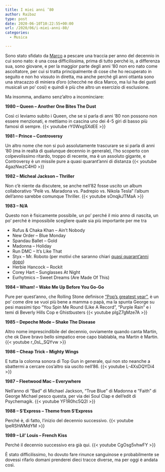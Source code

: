 ```yaml
---
title: I miei anni ’80
author: Raibaz
type: post
date: 2020-06-10T10:22:55+00:00
url: /2020/06/i-miei-anni-80/
categories:
  - Musica

---
```

Sono stato sfidato da [Marco][1] a pescare una traccia per anno del decennio in cui sono nato: è una cosa difficilissima, prima di tutto perché io, a differenza sua, sono giovane, e per la maggior parte degli anni &#8217;80 non ero nato come ascoltatore, per cui si tratta principalmente di cose che ho recuperato in seguito e non ho vissuto in diretta, ma anche perché gli anni ottanta sono una stracazzo di miniera d&#8217;oro (checché ne dica Marco, ma lui ha dei gusti musicali un po&#8217; così) e quindi è più che altro un esercizio di esclusione.

Ma insomma, andiamo senz&#8217;altro a incominciare:

**1980 &#8211; Queen &#8211; Another One Bites The Dust**

Così ci leviamo subito i Queen, che se si parla di anni &#8217;80 non possono non essere menzionati, e mettiamo in cascina uno dei 4-5 giri di basso più famosi di sempre.
{{< youtube rY0WxgSXdEE >}}

**1981 &#8211; Prince &#8211; Controversy**

Un altro nome che non si può assolutamente trascurare se si parla di anni &#8217;80 (ma in realtà di qualunque decennio in generale), l&#8217;ho scoperto con colpevolissimo ritardo, troppo di recente, ma è un assoluto gigante, e Controversy è un missile pure a quasi quarant&#8217;anni di distanza
{{< youtube 4gazNwzC4H0 >}}

**1982 &#8211; Micheal Jackson &#8211; Thriller**

Non c&#8217;è niente da discutere, se anche nell&#8217;82 fosse uscito un album collaborativo &#8220;Pelè vs. Maradona vs. Padrepio vs. Nikola Tesla&#8221; l&#8217;album dell&#8217;anno sarebbe comunque Thriller.
{{< youtube sOnqjkJTMaA >}}

**1983 &#8211; N/A**

Questo non è fisicamente possibile, un po&#8217; perché il mio anno di nascita, un po&#8217; perché è impossibile scegliere quale sia più importante per me tra

  * Rufus & Chaka Khan &#8211; Ain&#8217;t Nobody
  * New Order &#8211; Blue Monday
  * Spandau Ballet &#8211; Gold
  * Madonna &#8211; Holiday
  * Run DMC &#8211; It&#8217;s Like That
  * Styx &#8211; Mr. Roboto (per motivi che saranno chiari [quasi quarant&#8217;anni dopo][2])
  * Herbie Hancock &#8211; Rockit
  * Corey Hart &#8211; Sunglasses At Night
  * Eurhytmics &#8211; Sweet Dreams (Are Made Of This)

**1984 &#8211; Wham! &#8211; Wake Me Up Before You Go-Go**

Pure per quest&#8217;anno, che Rolling Stone definisce [&#8220;Pop&#8217;s greatest year&#8221;][3], è un po&#8217; come dire se vuoi più bene a mamma o papà, ma la spunta George su pesi massimi tipo &#8220;You Spin Me Round (Like A Record&#8221;, &#8220;Purple Rain&#8221; e i temi di Beverly Hills Cop e Ghistbusters
{{< youtube pIgZ7gMze7A >}}

**1985 &#8211; Depeche Mode &#8211; Shake The Disease**

Altro nome imprescindibile del decennio, ovviamente quando canta Martin, che ok Dave bravo bello simpatico eroe capo blablabla, ma Martin è Martin.
{{< youtube r_0sL_SQYvw >}}

**1986 &#8211; Cheap Trick &#8211; Mighty Wings**

E tutta la colonna sonora di Top Gun in generale, qui non sto neanche a sbattermi a cercare cos&#8217;altro sia uscito nell&#8217;86.
{{< youtube L-4XsDQYDi4 >}}

**1987 &#8211; Fleetwood Mac &#8211; Everywhere**

Nell&#8217;anno di &#8220;Bad&#8221; di Michael Jackson, &#8220;True Blue&#8221; di Madonna e &#8220;Faith&#8221; di George Michael pesco questa, per via dei Soul Clap e dell&#8217;edit di Psychemagik.
{{< youtube YF1R0hc5Q2I >}}

**1988 &#8211; S&#8217;Express &#8211; Theme from S&#8217;Express**

Perché è, di fatto, l&#8217;inizio del decennio successivo.
{{< youtube IpeRShWMdYM >}}

**1989 &#8211; Lil&#8217; Louis &#8211; French Kiss**

Perché il decennio successivo era già qui.
{{< youtube CgOsg5vhwFY >}}

È stato difficilissimo, ho dovuto fare rinunce sanguinose e probabilmente se dovessi rifarlo domani prenderei dieci tracce diverse, ma per oggi è andata così.

 [1]: https://cedmax.net/gli-anni-80/
 [2]: /2019/11/una-nuova-colonna-nel-mio-pantheon-personale-delle-serie/
 [3]: https://www.rollingstone.com/music/music-lists/100-best-singles-of-1984-pops-greatest-year-163322/